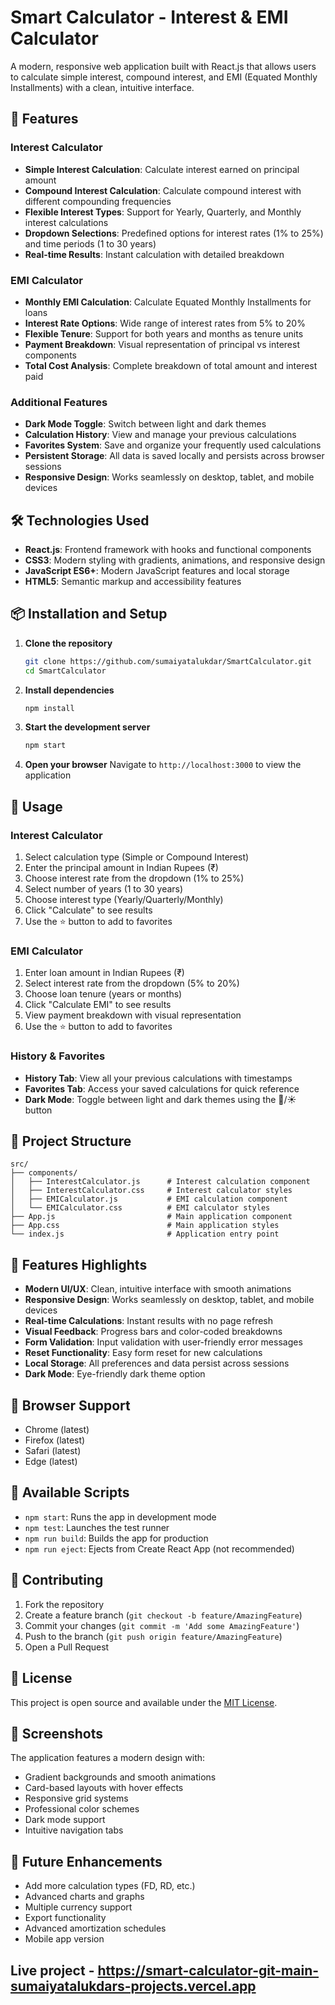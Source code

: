 # Smart Calculator - Interest & EMI Calculator

A modern, responsive web application built with React.js that allows users to calculate simple interest, compound interest, and EMI (Equated Monthly Installments) with a clean, intuitive interface.

## 🌟 Features

### Interest Calculator
- **Simple Interest Calculation**: Calculate interest earned on principal amount
- **Compound Interest Calculation**: Calculate compound interest with different compounding frequencies
- **Flexible Interest Types**: Support for Yearly, Quarterly, and Monthly interest calculations
- **Dropdown Selections**: Predefined options for interest rates (1% to 25%) and time periods (1 to 30 years)
- **Real-time Results**: Instant calculation with detailed breakdown

### EMI Calculator
- **Monthly EMI Calculation**: Calculate Equated Monthly Installments for loans
- **Interest Rate Options**: Wide range of interest rates from 5% to 20%
- **Flexible Tenure**: Support for both years and months as tenure units
- **Payment Breakdown**: Visual representation of principal vs interest components
- **Total Cost Analysis**: Complete breakdown of total amount and interest paid

### Additional Features
- **Dark Mode Toggle**: Switch between light and dark themes
- **Calculation History**: View and manage your previous calculations
- **Favorites System**: Save and organize your frequently used calculations
- **Persistent Storage**: All data is saved locally and persists across browser sessions
- **Responsive Design**: Works seamlessly on desktop, tablet, and mobile devices

## 🛠️ Technologies Used

- **React.js**: Frontend framework with hooks and functional components
- **CSS3**: Modern styling with gradients, animations, and responsive design
- **JavaScript ES6+**: Modern JavaScript features and local storage
- **HTML5**: Semantic markup and accessibility features

## 📦 Installation and Setup

1. **Clone the repository**
   ```bash
   git clone https://github.com/sumaiyatalukdar/SmartCalculator.git
   cd SmartCalculator
   ```

2. **Install dependencies**
   ```bash
   npm install
   ```

3. **Start the development server**
   ```bash
   npm start
   ```

4. **Open your browser**
   Navigate to `http://localhost:3000` to view the application

## 🚀 Usage

### Interest Calculator
1. Select calculation type (Simple or Compound Interest)
2. Enter the principal amount in Indian Rupees (₹)
3. Choose interest rate from the dropdown (1% to 25%)
4. Select number of years (1 to 30 years)
5. Choose interest type (Yearly/Quarterly/Monthly)
6. Click "Calculate" to see results
7. Use the ⭐ button to add to favorites

### EMI Calculator
1. Enter loan amount in Indian Rupees (₹)
2. Select interest rate from the dropdown (5% to 20%)
3. Choose loan tenure (years or months)
4. Click "Calculate EMI" to see results
5. View payment breakdown with visual representation
6. Use the ⭐ button to add to favorites

### History & Favorites
- **History Tab**: View all your previous calculations with timestamps
- **Favorites Tab**: Access your saved calculations for quick reference
- **Dark Mode**: Toggle between light and dark themes using the 🌙/☀️ button

## 📁 Project Structure

```
src/
├── components/
│   ├── InterestCalculator.js      # Interest calculation component
│   ├── InterestCalculator.css     # Interest calculator styles
│   ├── EMICalculator.js           # EMI calculation component
│   └── EMICalculator.css          # EMI calculator styles
├── App.js                         # Main application component
├── App.css                        # Main application styles
└── index.js                       # Application entry point
```

## 🎯 Features Highlights

- **Modern UI/UX**: Clean, intuitive interface with smooth animations
- **Responsive Design**: Works seamlessly on desktop, tablet, and mobile devices
- **Real-time Calculations**: Instant results with no page refresh
- **Visual Feedback**: Progress bars and color-coded breakdowns
- **Form Validation**: Input validation with user-friendly error messages
- **Reset Functionality**: Easy form reset for new calculations
- **Local Storage**: All preferences and data persist across sessions
- **Dark Mode**: Eye-friendly dark theme option

## 📱 Browser Support

- Chrome (latest)
- Firefox (latest)
- Safari (latest)
- Edge (latest)

## 🔧 Available Scripts

- `npm start`: Runs the app in development mode
- `npm test`: Launches the test runner
- `npm run build`: Builds the app for production
- `npm run eject`: Ejects from Create React App (not recommended)

## 🤝 Contributing

1. Fork the repository
2. Create a feature branch (`git checkout -b feature/AmazingFeature`)
3. Commit your changes (`git commit -m 'Add some AmazingFeature'`)
4. Push to the branch (`git push origin feature/AmazingFeature`)
5. Open a Pull Request

## 📄 License

This project is open source and available under the [MIT License](LICENSE).

## 🎨 Screenshots

The application features a modern design with:
- Gradient backgrounds and smooth animations
- Card-based layouts with hover effects
- Responsive grid systems
- Professional color schemes
- Dark mode support
- Intuitive navigation tabs

## 🔮 Future Enhancements

- Add more calculation types (FD, RD, etc.)
- Advanced charts and graphs
- Multiple currency support
- Export functionality
- Advanced amortization schedules
- Mobile app version

## Live project - https://smart-calculator-git-main-sumaiyatalukdars-projects.vercel.app
